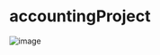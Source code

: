 # accountingProject
![image](https://github.com/seo423/nexacro-accounting-project/assets/136302997/750440e2-fa24-4583-a090-34b66bfd5139)
